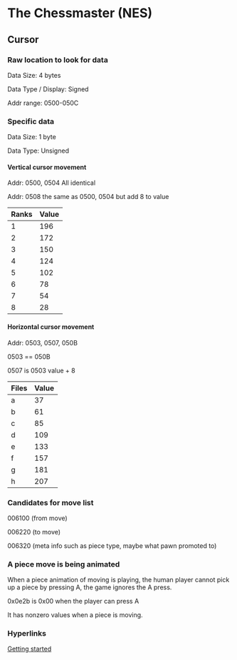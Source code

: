 # The Chessmaster (NES)

## Cursor

### Raw location to look for data
Data Size: 4 bytes

Data Type / Display: Signed

Addr range: 0500-050C

### Specific data
Data Size: 1 byte

Data Type: Unsigned

#### Vertical cursor movement
Addr: 0500, 0504 All identical

Addr: 0508 the same as 0500, 0504 but add 8 to value

| Ranks | Value |
| ----- | ----- |
| 1     | 196   |
| 2     | 172   |
| 3     | 150   |
| 4     | 124   |
| 5     | 102   |
| 6     | 78    |
| 7     | 54    |
| 8     | 28    |

#### Horizontal cursor movement
Addr: 0503, 0507, 050B

0503 == 050B

0507 is 0503 value + 8

| Files | Value |
| ----- | ----- |
| a     | 37    |
| b     | 61    |
| c     | 85    |
| d     | 109   |
| e     | 133   |
| f     | 157   |
| g     | 181   |
| h     | 207   |

### Candidates for move list

006100 (from move)

006220 (to move)

006320 (meta info such as piece type, maybe what pawn promoted to)

### A piece move is being animated

When a piece animation of moving is playing, the human
player cannot pick up a piece by pressing A, the game ignores
the A press.

0x0e2b is 0x00 when the player can press A

It has nonzero values when a piece is moving.

### Hyperlinks

[Getting started](https://www.romhacking.net/start/)
